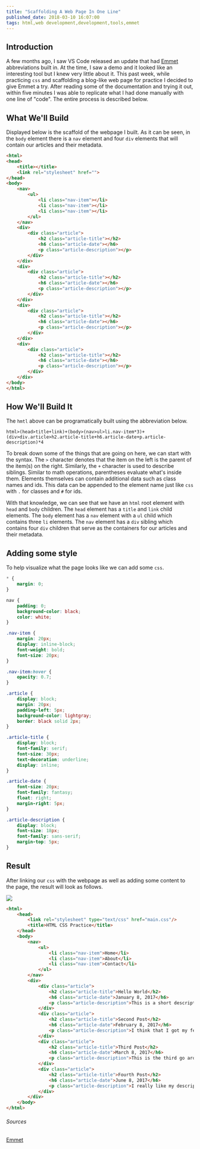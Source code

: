 ```yaml
---
title: "Scaffolding A Web Page In One Line"
published_date: 2018-03-10 16:07:00
tags: html,web development,development,tools,emmet
---
```


## Introduction

A few months ago, I saw VS Code released an update that had [Emmet](https://www.emmet.io/) abbreviations built in. At the time, I saw a demo and it looked like an interesting tool but I knew very little about it. This past week, while practicing `css` and scaffolding a blog-like web page for practice I decided to give Emmet a try. After reading some of the documentation and trying it out, within five minutes I was able to replicate what I had done manually with one line of "code". The entire process is described below. 

## What We'll Build

Displayed below is the scaffold of the webpage I built. As it can be seen, in the `body` element there is a `nav` element and four `div` elements that will contain our articles and their metadata.

```html
<html>
<head>
    <title></title>
    <link rel="stylesheet" href="">
</head>
<body>
    <nav>
        <ul>
            <li class="nav-item"></li>
            <li class="nav-item"></li>
            <li class="nav-item"></li>
        </ul>
    </nav>
    <div>
        <div class="article">
            <h2 class="article-title"></h2>
            <h6 class="article-date"></h6>
            <p class="article-description"></p>
        </div>
    </div>
    <div>
        <div class="article">
            <h2 class="article-title"></h2>
            <h6 class="article-date"></h6>
            <p class="article-description"></p>
        </div>
    </div>
    <div>
        <div class="article">
            <h2 class="article-title"></h2>
            <h6 class="article-date"></h6>
            <p class="article-description"></p>
        </div>
    </div>
    <div>
        <div class="article">
            <h2 class="article-title"></h2>
            <h6 class="article-date"></h6>
            <p class="article-description"></p>
        </div>
    </div>
</body>
</html>
```

## How We'll Build It

The `hmtl` above can be programatically built using the abbreviation below.

```text
html>(head>title+link)+(body>(nav>ul>li.nav-item*3)+(div>div.article>h2.article-title+h6.article-date+p.article-description)*4
```

To break down some of the things that are going on here, we can start with the syntax. The `>` character denotes that the item on the left is the parent of the item(s) on the right. Similarly, the `+` character is used to describe siblings. Similar to math operations, parentheses evaluate what's inside them. Elements themselves can contain additional data such as class names and ids. This data can be appended to the element name just like `css` with `.` for classes and `#` for ids. 

With that knowledge, we can see that we have an `html` root element with `head` and `body` children. The `head` element has a `title` and `link` child elements. The `body` element has a `nav` element with a `ul` child which contains three `li` elements. The `nav` element has a `div` sibling which contains four `div` children that serve as the containers for our articles and their metadata.  

## Adding some style

To help visualize what the page looks like we can add some `css`. 

```css
* {
    margin: 0;
}

nav {
    padding: 0;
    background-color: black;
    color: white;
}

.nav-item {
    margin: 20px;
    display: inline-block;
    font-weight: bold;
    font-size: 20px;
}

.nav-item:hover {
    opacity: 0.7;
}

.article {
    display: block;
    margin: 20px;
    padding-left: 5px;
    background-color: lightgray;
    border: black solid 2px;
}

.article-title {
    display: block;
    font-family: serif;
    font-size: 30px;
    text-decoration: underline;
    display: inline;
}

.article-date {
    font-size: 20px;
    font-family: fantasy;
    float: right;
    margin-right: 5px;
}

.article-description {
    display: block;
    font-size: 18px;
    font-family: sans-serif;
    margin-top: 5px;
}
```

## Result

After linking our `css` with the webpage as well as adding some content to the page, the result will look as follows. 

![](/images/scaffoldawebpageoneline1.png)


```html
<html>
    <head>
        <link rel="stylesheet" type="text/css" href="main.css"/>
        <title>HTML CSS Practice</title>
    </head>
    <body>
        <nav>
            <ul>
                <li class="nav-item">Home</li>
                <li class="nav-item">About</li>
                <li class="nav-item">Contact</li>
            </ul>
        </nav>
        <div>
            <div class="article">
                <h2 class="article-title">Hello World</h2>
                <h6 class="article-date">January 8, 2017</h6>
                <p class="article-description">This is a short description of my program. There are more things than this.</p>
            </div>
            <div class="article">
                <h2 class="article-title">Second Post</h2>
                <h6 class="article-date">February 8, 2017</h6>
                <p class="article-description">I think that I got my feet wet a little bit. Maybe there are other things that I can write about</p>
            </div>
            <div class="article">
                <h2 class="article-title">Third Post</h2>
                <h6 class="article-date">March 8, 2017</h6>
                <p class="article-description">This is the third go around. I think I got pretty good at this design stuff.</p>
            </div>
            <div class="article">
                <h2 class="article-title">Fourth Post</h2>
                <h6 class="article-date">June 8, 2017</h6>
                <p class="article-description">I really like my description of the things that are happening here and there is another post on the way very soon.</p>
            </div>                        
        </div>
    </body>    
</html>
```

###### Sources
[Emmet](https://www.emmet.io/)

